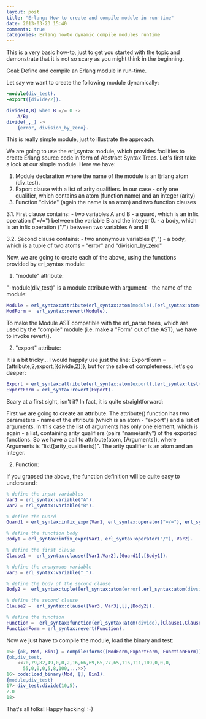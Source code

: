 ```yaml
---
layout: post
title: "Erlang: How to create and compile module in run-time"
date: 2013-03-23 15:40
comments: true
categories: Erlang howto dynamic compile modules runtime
---
```



This is a very basic how-to, just to get you started with the topic and demonstrate that it is not so scary as you might think in the beginning.

Goal: Define and compile an Erlang module in run-time.

Let say we want to create the following module dynamically:

``` erlang
-module(div_test).
-export([divide/2]).

divide(A,B) when B =/= 0 ->
	A/B;
divide(_,_) -> 
	{error, division_by_zero}.

``` 

This is really simple module, just to illustrate the approach.

We are going to use the erl\_syntax module, which provides facilities to create Erlang source code in form of Abstract Syntax Trees.
Let's first take a look at our simple module. Here we have:

1. Module declaration where the name of the module is an Erlang atom (div\_test).
2. Export clause with a list of arity qualifiers. In our case - only one qualifier, which contains an atom (function name) and an integer (arity)
3. Function "divide" (again the name is an atom) and two function clauses

3.1. First clause contains:
	- two variables A and B
	- a guard, which is an infix operation ("=/=") between the variable B and the integer 0.
	- a body, which is an infix operation ("/") between two variables A and B

3.2. Second clause contains:
	- two anonymous variables ("_,_")
	- a body, which is a tuple of two atoms - "error" and "division_by_zero"


Now, we are going to create each of the above, using the functions provided by erl\_syntax module:


1. "module" attribute:

"-module(div\_test)" is a module attribute with argument - the name of the module:
 
``` erlang 
Module = erl_syntax:attribute(erl_syntax:atom(module),[erl_syntax:atom(div_test)]).
ModForm =  erl_syntax:revert(Module).
```

To make the Module AST compatible with the erl\_parse trees, which are used by the "compile" module (i.e. make a "Form" out of the AST), we have to invoke revert().

2. "export" attribute:

It is a bit tricky... I would happily use just the line: ExportForm = {attribute,2,export,[{divide,2}]}, but for the sake of completeness, let's go deeper:

``` erlang
Export = erl_syntax:attribute(erl_syntax:atom(export),[erl_syntax:list([erl_syntax:arity_qualifier(erl_syntax:atom(divide),erl_syntax:integer(2))])]).
ExportForm = erl_syntax:revert(Export).
```

Scary at a first sight, isn't it? In fact, it is quite straightforward:

First we are going to create an attribute. The attribute() function has two parameters - name of the attribute (which is an atom - "export") and a list of arguments. In this case the list of arguments has only one element, which is again - a list, containing arity qualifiers (pairs "name/arity") of the exported functions. So we have a call to attribute(atom, [Arguments]), where Arguments is "list([arity_qualifieris])". The arity qualifier is an atom and an integer.

2. Function:

If you grapsed the above, the function definition will be quite easy to understand:

``` erlang
% define the input variables
Var1 = erl_syntax:variable("A").
Var2 = erl_syntax:variable("B").

% define the Guard
Guard1 = erl_syntax:infix_expr(Var1, erl_syntax:operator("=/="), erl_syntax:integer(0)).

% define the function body
Body1 = erl_syntax:infix_expr(Var1, erl_syntax:operator("/"), Var2).

% define the first clause
Clause1 =  erl_syntax:clause([Var1,Var2],[Guard1],[Body1]).

% define the anonymous variable
Var3 = erl_syntax:variable("_").

% define the body of the second clause
Body2 =  erl_syntax:tuple([erl_syntax:atom(error),erl_syntax:atom(divsion_by_zero)]).

% define the second clause
Clause2 =  erl_syntax:clause([Var3, Var3],[],[Body2]).

% define the function
Function =  erl_syntax:function(erl_syntax:atom(divide),[Clause1,Clause2]).
FunctionForm = erl_syntax:revert(Function).
```

Now we just have to compile the module, load the binary and test:

``` erlang
15> {ok, Mod, Bin1} = compile:forms([ModForm,ExportForm, FunctionForm]).
{ok,div_test,
    <<70,79,82,49,0,0,2,16,66,69,65,77,65,116,111,109,0,0,0,
      55,0,0,0,5,8,100,...>>}
16> code:load_binary(Mod, [], Bin1).
{module,div_test}
17> div_test:divide(10,5).
2.0
18>

```

That's all folks! Happy hacking! :-)
